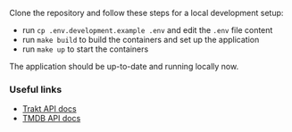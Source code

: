 Clone the repository and follow these steps for a local development setup:

- run `cp .env.development.example .env` and edit the `.env` file content
- run `make build` to build the containers and set up the application
- run `make up` to start the containers

The application should be up-to-date and running locally now.

### Useful links

- [Trakt API docs](https://trakt.docs.apiary.io/)
- [TMDB API docs](https://developers.themoviedb.org/3)
